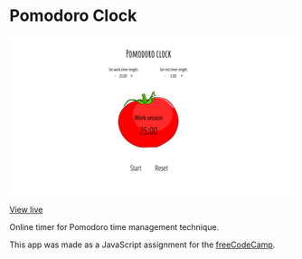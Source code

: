 # Pomodoro Clock

![Pomodoro Clock](https://github.com/ananasij/PomodoroClock/blob/master/PomodoroClock.png "Pomodoro Clock")

[View live](https://ananasij.github.io/PomodoroClock/)

Online timer for Pomodoro time management technique.

This app was made as a JavaScript assignment for the [freeCodeCamp](https://www.freecodecamp.com/).
